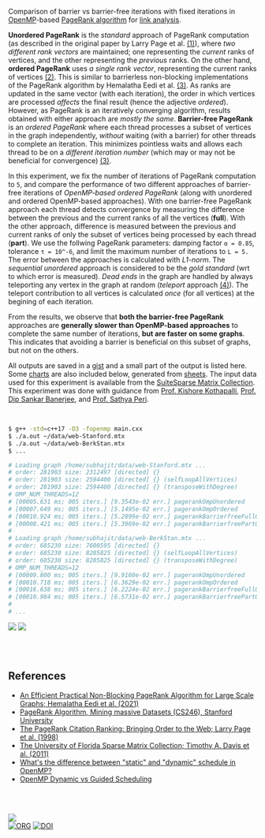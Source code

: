Comparison of barrier vs barrier-free iterations with fixed iterations in
[OpenMP]-based [PageRank algorithm] for [link analysis].

**Unordered PageRank** is the *standard* approach of PageRank computation (as
described in the original paper by Larry Page et al. [(1)]), where *two*
*different rank vectors* are maintained; one representing the *current* ranks of
vertices, and the other representing the *previous* ranks. On the other hand,
**ordered PageRank** uses *a single rank vector*, representing the current ranks
of vertices [(2)]. This is similar to barrierless non-blocking implementations
of the PageRank algorithm by Hemalatha Eedi et al. [(3)]. As ranks are updated
in the same vector (with each iteration), the order in which vertices are
processed *affects* the final result (hence the adjective *ordered*). However,
as PageRank is an iteratively converging algorithm, results obtained with either
approach are *mostly the same*. **Barrier-free PageRank** is an *ordered*
*PageRank* where each thread processes a subset of vertices in the graph
independently, *without* waiting (with a barrier) for other threads to complete an
iteration. This minimizes pointless waits and allows each thread to be on a
*different iteration number* (which may or may not be beneficial for convergence)
[(3)].

In this experiment, we fix the number of iterations of PageRank computation to
`5`, and compare the performance of two different approaches of barrier-free
iterations of *OpenMP-based ordered PageRank* (along with unordered and ordered
OpenMP-based approaches). With one barrier-free PageRank approach each thread
detects convergence by measuring the difference between the previous and the
current ranks of all the vertices (**full**). With the other approach,
difference is measured between the previous and current ranks of only the subset
of vertices being processed by each thread (**part**). We use the follwing
PageRank parameters: damping factor `α = 0.85`, tolerance `τ = 10^-6`, and limit
the maximum number of iterations to `L = 5.` The error between the approaches is
calculated with *L1-norm*. The *sequential unordered* approach is considered to
be the *gold standard* (wrt to which error is measured). *Dead ends* in the
graph are handled by always teleporting any vertex in the graph at random
(*teleport* approach [(4)]). The teleport contribution to all vertices is
calculated *once* (for all vertices) at the begining of each iteration.

From the results, we observe that **both the barrier-free PageRank** approaches
are **generally slower than OpenMP-based approaches** to complete the same
number of iterations, **but are faster on some graphs**. This indicates that
avoiding a barrier is beneficial on this subset of graphs, but not on the
others.

All outputs are saved in a [gist] and a small part of the output is listed here.
Some [charts] are also included below, generated from [sheets]. The input data
used for this experiment is available from the [SuiteSparse Matrix Collection].
This experiment was done with guidance from [Prof. Kishore Kothapalli],
[Prof. Dip Sankar Banerjee], and [Prof. Sathya Peri].

<br>

```bash
$ g++ -std=c++17 -O3 -fopenmp main.cxx
$ ./a.out ~/data/web-Stanford.mtx
$ ./a.out ~/data/web-BerkStan.mtx
$ ...

# Loading graph /home/subhajit/data/web-Stanford.mtx ...
# order: 281903 size: 2312497 [directed] {}
# order: 281903 size: 2594400 [directed] {} (selfLoopAllVertices)
# order: 281903 size: 2594400 [directed] {} (transposeWithDegree)
# OMP_NUM_THREADS=12
# [00005.631 ms; 005 iters.] [9.3543e-02 err.] pagerankOmpUnordered
# [00007.649 ms; 005 iters.] [5.1495e-02 err.] pagerankOmpOrdered
# [00010.924 ms; 005 iters.] [5.2899e-02 err.] pagerankBarrierfreeFullOmp
# [00008.421 ms; 005 iters.] [5.3969e-02 err.] pagerankBarrierfreePartOmp
#
# Loading graph /home/subhajit/data/web-BerkStan.mtx ...
# order: 685230 size: 7600595 [directed] {}
# order: 685230 size: 8285825 [directed] {} (selfLoopAllVertices)
# order: 685230 size: 8285825 [directed] {} (transposeWithDegree)
# OMP_NUM_THREADS=12
# [00009.800 ms; 005 iters.] [9.9160e-02 err.] pagerankOmpUnordered
# [00010.718 ms; 005 iters.] [6.3629e-02 err.] pagerankOmpOrdered
# [00016.638 ms; 005 iters.] [6.2224e-02 err.] pagerankBarrierfreeFullOmp
# [00010.984 ms; 005 iters.] [6.5731e-02 err.] pagerankBarrierfreePartOmp
#
# ...
```

[![](https://i.imgur.com/zcuooEK.png)][sheetp]
[![](https://i.imgur.com/W1k2kCS.png)][sheetp]

<br>
<br>


## References

- [An Efficient Practical Non-Blocking PageRank Algorithm for Large Scale Graphs; Hemalatha Eedi et al. (2021)](https://ieeexplore.ieee.org/document/9407114)
- [PageRank Algorithm, Mining massive Datasets (CS246), Stanford University](https://www.youtube.com/watch?v=ke9g8hB0MEo)
- [The PageRank Citation Ranking: Bringing Order to the Web; Larry Page et al. (1998)](https://citeseerx.ist.psu.edu/viewdoc/summary?doi=10.1.1.38.5427)
- [The University of Florida Sparse Matrix Collection; Timothy A. Davis et al. (2011)](https://doi.org/10.1145/2049662.2049663)
- [What's the difference between "static" and "dynamic" schedule in OpenMP?](https://stackoverflow.com/a/10852852/1413259)
- [OpenMP Dynamic vs Guided Scheduling](https://stackoverflow.com/a/43047074/1413259)

<br>
<br>


[![](https://i.imgur.com/6UYGStl.jpg)](https://www.youtube.com/watch?v=2k2orAjC4aw)<br>
[![ORG](https://img.shields.io/badge/org-puzzlef-green?logo=Org)](https://puzzlef.github.io)
[![DOI](https://zenodo.org/badge/532791730.svg)](https://zenodo.org/badge/latestdoi/532791730)


[(1)]: https://citeseerx.ist.psu.edu/viewdoc/summary?doi=10.1.1.38.5427
[(2)]: https://github.com/puzzlef/pagerank-ordered-vs-unordered
[(3)]: https://ieeexplore.ieee.org/document/9407114
[(4)]: https://gist.github.com/wolfram77/94c38b9cfbf0c855e5f42fa24a8602fc
[Prof. Dip Sankar Banerjee]: https://sites.google.com/site/dipsankarban/
[Prof. Kishore Kothapalli]: https://faculty.iiit.ac.in/~kkishore/
[Prof. Sathya Peri]: https://people.iith.ac.in/sathya_p/
[SuiteSparse Matrix Collection]: https://sparse.tamu.edu
[OpenMP]: https://en.wikipedia.org/wiki/OpenMP
[PageRank algorithm]: https://en.wikipedia.org/wiki/PageRank
[link analysis]: https://en.wikipedia.org/wiki/Network_theory#Link_analysis
[gist]: https://gist.github.com/wolfram77/eb498865f4650662bd562a6803031971
[charts]: https://imgur.com/a/5K6SfVe
[sheets]: https://docs.google.com/spreadsheets/d/1N-r6YU70b5nPqSibkYSfSE9GKopGI-xFJ8aju3tG0wA/edit?usp=sharing
[sheetp]: https://docs.google.com/spreadsheets/d/e/2PACX-1vQH1Jqm79qSz7GeQLlE2RU1iIYPXIiAvqEqxD9MwEk4_lb6go-j5iZREF90LVlGEeNg0UZfDKqtBQ06/pubhtml
